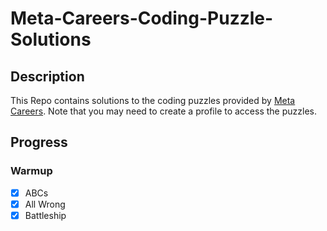 # Meta-Careers-Coding-Puzzle-Solutions
## Description
This Repo contains solutions to the coding puzzles provided by [Meta Careers](https://www.metacareers.com/profile/coding_puzzles). Note that you may need to create a profile to access the puzzles.

## Progress
### Warmup
- [x] ABCs
- [x] All Wrong
- [x] Battleship